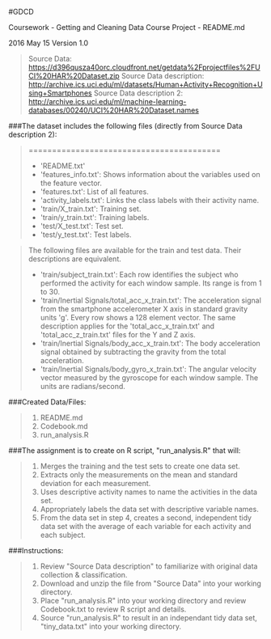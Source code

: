 #GDCD

Coursework - Getting and Cleaning Data Course Project - README.md

2016 May 15  Version 1.0 

>Source Data: https://d396qusza40orc.cloudfront.net/getdata%2Fprojectfiles%2FUCI%20HAR%20Dataset.zip
>Source Data description: http://archive.ics.uci.edu/ml/datasets/Human+Activity+Recognition+Using+Smartphones
>Source Data description 2: http://archive.ics.uci.edu/ml/machine-learning-databases/00240/UCI%20HAR%20Dataset.names

###The dataset includes the following files (directly from Source Data description 2):
>=========================================
>- 'README.txt'
>- 'features_info.txt': Shows information about the variables used on the feature vector.
>- 'features.txt': List of all features.
>- 'activity_labels.txt': Links the class labels with their activity name.
>- 'train/X_train.txt': Training set.
>- 'train/y_train.txt': Training labels.
>- 'test/X_test.txt': Test set.
>- 'test/y_test.txt': Test labels.

>The following files are available for the train and test data. Their descriptions are equivalent. 
>- 'train/subject_train.txt': Each row identifies the subject who performed the activity for each window sample. Its range is from 1 to 30. 
>- 'train/Inertial Signals/total_acc_x_train.txt': The acceleration signal from the smartphone accelerometer X axis in standard gravity units 'g'. Every row shows a 128 element vector. The same description applies for the 'total_acc_x_train.txt' and 'total_acc_z_train.txt' files for the Y and Z axis. 
>- 'train/Inertial Signals/body_acc_x_train.txt': The body acceleration signal obtained by subtracting the gravity from the total acceleration. 
>- 'train/Inertial Signals/body_gyro_x_train.txt': The angular velocity vector measured by the gyroscope for each window sample. The units are radians/second. 


###Created Data/Files:
>1. README.md
>2. Codebook.md
>3. run_analysis.R

###The assignment is to create on R script, "run_analysis.R" that will:
>1. Merges the training and the test sets to create one data set.
>2. Extracts only the measurements on the mean and standard deviation for each measurement.
>3. Uses descriptive activity names to name the activities in the data set.
>4. Appropriately labels the data set with descriptive variable names.
>5. From the data set in step 4, creates a second, independent tidy data set with the average of each variable for each activity and each subject.

###Instructions:
>1. Review "Source Data description" to familiarize with original data collection & classification.
>2. Download and unzip the file from "Source Data" into your working directory.
>3. Place "run_analysis.R" into your working directory and review Codebook.txt to review R script and details.
>4. Source "run_analysis.R" to result in an independant tidy data set, "tiny_data.txt" into your working directory.
